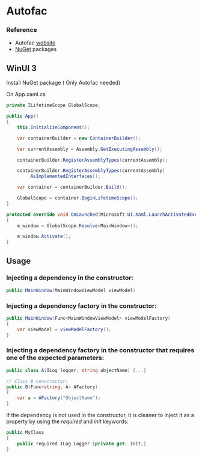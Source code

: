 # Autofac

### Reference

* Autofac [website](https://autofac.org/)
* [NuGet](https://www.nuget.org/packages?q=Owner%3A%22Autofac%22+Autofac*) packages

## WinUI 3

Install NuGet package ( Only Autofac needed)

On App.xaml.cs

```csharp
private ILifetimeScope GlobalScope;

public App()
{
    this.InitializeComponent();

    var containerBuilder = new ContainerBuilder();

    var currentAssembly = Assembly.GetExecutingAssembly();

    containerBuilder.RegisterAssemblyTypes(currentAssembly);

    containerBuilder.RegisterAssemblyTypes(currentAssembly)
        .AsImplementedInterfaces();

    var container = containerBuilder.Build();

    GlobalScope = container.BeginLifetimeScope();
}

protected override void OnLaunched(Microsoft.UI.Xaml.LaunchActivatedEventArgs args)
{
    m_window = GlobalScope.Resolve<MainWindow>();

    m_window.Activate();
}
```

## Usage

### Injecting a dependency in the constructor:

```csharp
public MainWindow(MainWindowViewModel viewModel)
```

### Injecting a dependency factory in the constructor:

```csharp
public MainWindow(Func<MainWindowViewModel> viewModelFactory)
{
    var viewModel = viewModelFactory();
}
```
### Injecting a dependency factory in the constructor that requires one of the expected parameters:

```csharp
public class A(ILog logger, string objectName) {...}

// Class B constructor:
public B(Func<string, A> AFactory)
{
    var a = AFactory("ObjectName");
}
```

If the dependency is not used in the constructor, it is cleaner to inject it as a property by using the _required_ and _init_ keywords:

```csharp
public MyClass
{
    public required ILog Logger {private get; init;}
}

```
